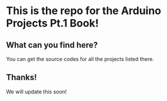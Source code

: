 # This is the repo for the Arduino Projects Pt.1 Book!
## What can you find here?
You can get the source codes for all the projects listed there.
## Thanks!
We will update this soon!
